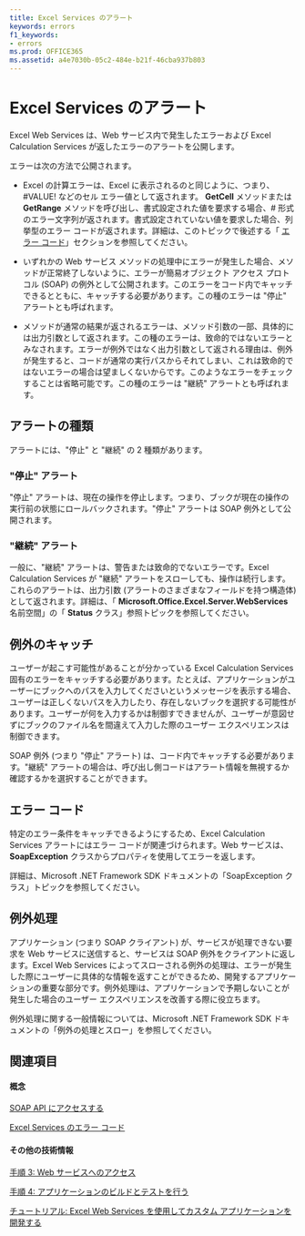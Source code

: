 ```yaml
---
title: Excel Services のアラート
keywords: errors
f1_keywords:
- errors
ms.prod: OFFICE365
ms.assetid: a4e7030b-05c2-484e-b21f-46cba937b803
---
```



# Excel Services のアラート

Excel Web Services は、Web サービス内で発生したエラーおよび Excel Calculation Services が返したエラーのアラートを公開します。
  
    
    

エラーは次の方法で公開されます。
- Excel の計算エラーは、Excel に表示されるのと同じように、つまり、#VALUE! などのセル エラー値として返されます。 **GetCell** メソッドまたは **GetRange** メソッドを呼び出し、書式設定された値を要求する場合、# 形式のエラー文字列が返されます。書式設定されていない値を要求した場合、列挙型のエラー コードが返されます。詳細は、このトピックで後述する「 [エラー コード](#excel-services-alerts_errorcodes)」セクションを参照してください。
    
  
- いずれかの Web サービス メソッドの処理中にエラーが発生した場合、メソッドが正常終了しないように、エラーが簡易オブジェクト アクセス プロトコル (SOAP) の例外として公開されます。このエラーをコード内でキャッチできるとともに、キャッチする必要があります。この種のエラーは "停止" アラートとも呼ばれます。
    
  
- メソッドが通常の結果が返されるエラーは、メソッド引数の一部、具体的には出力引数として返されます。この種のエラーは、致命的ではないエラーとみなされます。エラーが例外ではなく出力引数として返される理由は、例外が発生すると、コードが通常の実行パスからそれてしまい、これは致命的ではないエラーの場合は望ましくないからです。このようなエラーをチェックすることは省略可能です。この種のエラーは "継続" アラートとも呼ばれます。
    
  

## アラートの種類

アラートには、"停止" と "継続" の 2 種類があります。
  
    
    

### "停止" アラート

"停止" アラートは、現在の操作を停止します。つまり、ブックが現在の操作の実行前の状態にロールバックされます。"停止" アラートは SOAP 例外として公開されます。
  
    
    

### "継続" アラート

一般に、"継続" アラートは、警告または致命的でないエラーです。Excel Calculation Services が "継続" アラートをスローしても、操作は続行します。これらのアラートは、出力引数 (アラートのさまざまなフィールドを持つ構造体) として返されます。詳細は、「 **Microsoft.Office.Excel.Server.WebServices** 名前空間」の「 **Status** クラス」参照トピックを参照してください。
  
    
    

## 例外のキャッチ

ユーザーが起こす可能性があることが分かっている Excel Calculation Services 固有のエラーをキャッチする必要があります。たとえば、アプリケーションがユーザーにブックへのパスを入力してくださいというメッセージを表示する場合、ユーザーは正しくないパスを入力したり、存在しないブックを選択する可能性があります。ユーザーが何を入力するかは制御すできませんが、ユーザーが意図せずにブックのファイル名を間違えて入力した際のユーザー エクスペリエンスは制御できます。
  
    
    
SOAP 例外 (つまり "停止" アラート) は、コード内でキャッチする必要があります。"継続" アラートの場合は、呼び出し側コードはアラート情報を無視するか確認するかを選択することができます。
  
    
    

## エラー コード
<a name="excel-services-alerts_errorcodes"> </a>

特定のエラー条件をキャッチできるようにするため、Excel Calculation Services アラートにはエラー コードが関連づけられます。Web サービスは、 **SoapException** クラスからプロパティを使用してエラーを返します。
  
    
    
詳細は、Microsoft .NET Framework SDK ドキュメントの「SoapException クラス」トピックを参照してください。
  
    
    

## 例外処理
<a name="excel-services-alerts_errorcodes"> </a>

アプリケーション (つまり SOAP クライアント) が、サービスが処理できない要求を Web サービスに送信すると、サービスは SOAP 例外をクライアントに返します。Excel Web Services によってスローされる例外の処理は、エラーが発生した際にユーザーに具体的な情報を返すことができるため、開発するアプリケーションの重要な部分です。例外処理iは、アプリケーションで予期しないことが発生した場合のユーザー エクスペリエンスを改善する際に役立ちます。
  
    
    
例外処理に関する一般情報については、Microsoft .NET Framework SDK ドキュメントの「例外の処理とスロー」を参照してください。
  
    
    

## 関連項目
<a name="excel-services-alerts_errorcodes"> </a>


#### 概念


  
    
    
 [SOAP API にアクセスする](accessing-the-soap-api.md)
  
    
    
 [Excel Services のエラー コード](excel-services-error-codes.md)
#### その他の技術情報


  
    
    
 [手順 3: Web サービスへのアクセス](step-3-accessing-the-web-service.md)
  
    
    
 [手順 4: アプリケーションのビルドとテストを行う](step-4-building-and-testing-the-application.md)
  
    
    
 [チュートリアル: Excel Web Services を使用してカスタム アプリケーションを開発する](walkthrough-developing-a-custom-application-using-excel-web-services.md)
